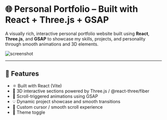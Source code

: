 # 🌐 Personal Portfolio – Built with React + Three.js + GSAP

A visually rich, interactive personal portfolio website built using **React**, **Three.js**, and **GSAP** to showcase my skills, projects, and personality through smooth animations and 3D elements.



![screenshot](../portfolio/public/images/preview.png) 

---

## 🚀 Features

- ⚛️ Built with React (Vite)
- 🌌 3D interactive sections powered by Three.js / @react-three/fiber
- 🎯 Scroll-triggered animations using GSAP
- 💡 Dynamic project showcase and smooth transitions
- 🧭 Custom cursor / smooth scroll experience
- 🌙 Theme toggle 

